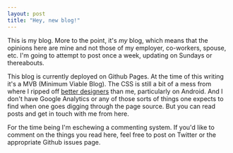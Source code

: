 ```yaml
---
layout: post
title: "Hey, new blog!"
---
```


This is my blog.  More to the point, it's _my_ blog, which means that the opinions here are mine and not those of my employer, co-workers, spouse, etc.  I'm going to attempt to post once a week, updating on Sundays or thereabouts.

This blog is currently deployed on Github Pages.  At the time of this writing it's a MVB (Minimum Viable Blog).  The CSS is still a bit of a mess from where I ripped off [better designers](http://carlosbecker.com/posts/up-a-jekyll-theme/) than me, particularly on Android.  And I don't have Google Analytics or any of those sorts of things one expects to find when one goes digging through the page source.  But you can read posts and get in touch with me from here.

For the time being I'm eschewing a commenting system. If you'd like to comment on the things you read here, feel free to post on Twitter or the appropriate Github issues page.